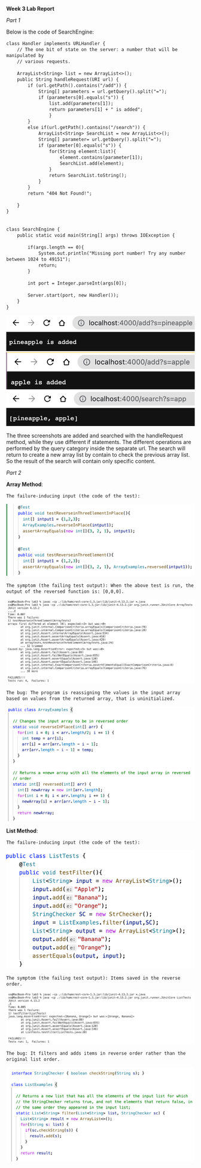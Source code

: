 **Week 3 Lab Report**

*Part 1*

Below is the code of SearchEngine:
``` 
class Handler implements URLHandler {
    // The one bit of state on the server: a number that will be manipulated by
    // various requests.

    ArrayList<String> list = new ArrayList<>();
    public String handleRequest(URI url) {
        if (url.getPath().contains("/add")) {
            String[] parameters = url.getQuery().split("=");
            if (parameters[0].equals("s")) {
                list.add(parameters[1]);
                return parameters[1] + " is added";
                }
        }
        else if(url.getPath().contains("/search")) {
            ArrayList<String> SearchList = new ArrayList<>();
            String[] parameter= url.getQuery().split("=");
            if (parameter[0].equals("s")) {
                for(String element:list){
                    element.contains(parameter[1]);
                    SearchList.add(element);
                }
                return SearchList.toString();
            }
        }
        return "404 Not Found!";

    }
}


class SearchEngine {
    public static void main(String[] args) throws IOException {

        if(args.length == 0){
            System.out.println("Missing port number! Try any number between 1024 to 49151");
            return;
        }

        int port = Integer.parseInt(args[0]);

        Server.start(port, new Handler());
    }
}
```
![](https://github.com/xzhugeucsd/cse15l-lab-reports/blob/main/lab3/Add1.png)
![](https://github.com/xzhugeucsd/cse15l-lab-reports/blob/main/lab3/Add2.png)
![](https://github.com/xzhugeucsd/cse15l-lab-reports/blob/main/lab3/Search.png)

The three screenshots are added and searched with the handleRequest method, while they use different if statements. The different operations are performed by the query category inside the separate url. The search will return to create a new array list by contain to check the previous array list. So the result of the search will contain only specific content.

*Part 2*

**Array Method**:

    The failure-inducing input (the code of the test):
    
![](https://github.com/xzhugeucsd/cse15l-lab-reports/blob/main/lab3/Array%20Test.png)

    The symptom (the failing test output): When the above test is run, the output of the reversed function is: [0,0,0].
![](https://github.com/xzhugeucsd/cse15l-lab-reports/blob/main/lab3/Array%20Faild%20Test.png)

    The bug: The program is reassigning the values in the input array based on values from the returned array, that is uninitialized.
![](https://github.com/xzhugeucsd/cse15l-lab-reports/blob/main/lab3/Array%20Fixed%20Code.png)


**List Method**:

    The failure-inducing input (the code of the test):
  
![](https://github.com/xzhugeucsd/cse15l-lab-reports/blob/main/lab3/List%20Test.png)

    The symptom (the failing test output): Items saved in the reverse order.
  
![](https://github.com/xzhugeucsd/cse15l-lab-reports/blob/main/lab3/List%20Failed%20Test.png)

    The bug: It filters and adds items in reverse order rather than the original list order.
  
![](https://github.com/xzhugeucsd/cse15l-lab-reports/blob/main/lab3/List%20Fixed%20Test.png)

